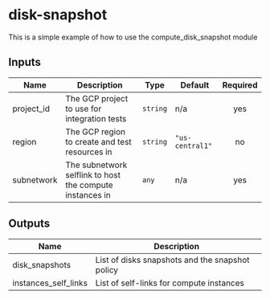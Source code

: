 # disk-snapshot

This is a simple example of how to use the compute_disk_snapshot module

<!-- BEGINNING OF PRE-COMMIT-TERRAFORM DOCS HOOK -->
## Inputs

| Name | Description | Type | Default | Required |
|------|-------------|------|---------|:--------:|
| project\_id | The GCP project to use for integration tests | `string` | n/a | yes |
| region | The GCP region to create and test resources in | `string` | `"us-central1"` | no |
| subnetwork | The subnetwork selflink to host the compute instances in | `any` | n/a | yes |

## Outputs

| Name | Description |
|------|-------------|
| disk\_snapshots | List of disks snapshots and the snapshot policy |
| instances\_self\_links | List of self-links for compute instances |

<!-- END OF PRE-COMMIT-TERRAFORM DOCS HOOK -->
